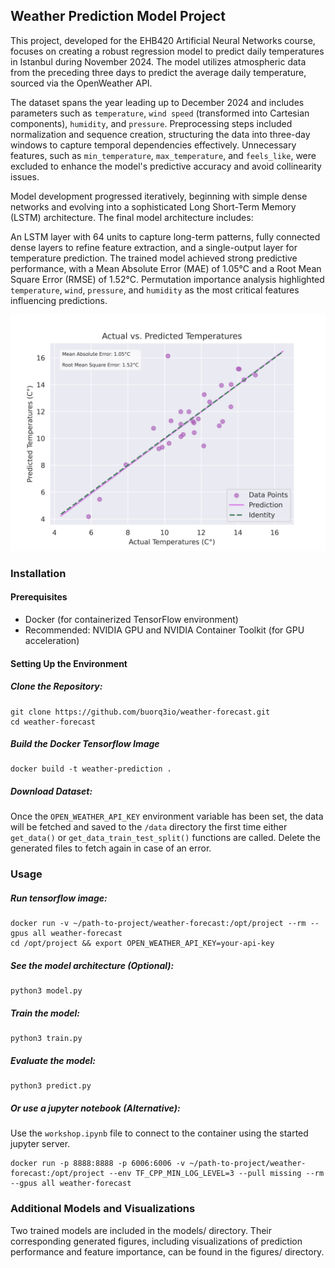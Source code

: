## Weather Prediction Model Project
This project, developed for the EHB420 Artificial Neural Networks course, focuses on creating a robust regression model to predict daily temperatures in Istanbul during November 2024. The model utilizes atmospheric data from the preceding three days to predict the average daily temperature, sourced via the OpenWeather API.

The dataset spans the year leading up to December 2024 and includes parameters such as `temperature`, `wind speed` (transformed into Cartesian components), `humidity`, and `pressure`. Preprocessing steps included normalization and sequence creation, structuring the data into three-day windows to capture temporal dependencies effectively. Unnecessary features, such as `min_temperature`, `max_temperature`, and `feels_like`, were excluded to enhance the model's predictive accuracy and avoid collinearity issues.

Model development progressed iteratively, beginning with simple dense networks and evolving into a sophisticated Long Short-Term Memory (LSTM) architecture. The final model architecture includes:

An LSTM layer with 64 units to capture long-term patterns, fully connected dense layers to refine feature extraction, and a single-output layer for temperature prediction. The trained model achieved strong predictive performance, with a Mean Absolute Error (MAE) of 1.05°C and a Root Mean Square Error (RMSE) of 1.52°C. Permutation importance analysis highlighted `temperature`, `wind`, `pressure`, and `humidity` as the most critical features influencing predictions.

![Predictions vs. Actual Values Plotted](figures/predictions_14.png "Title")

### Installation
#### Prerequisites
* Docker (for containerized TensorFlow environment)
* Recommended: NVIDIA GPU and NVIDIA Container Toolkit (for GPU acceleration)

#### Setting Up the Environment
##### Clone the Repository:
```shell
git clone https://github.com/buorq3io/weather-forecast.git
cd weather-forecast
```

##### Build the Docker Tensorflow Image
```shell
docker build -t weather-prediction .
```

##### Download Dataset:
Once the `OPEN_WEATHER_API_KEY` environment variable has been set,
the data will be fetched and saved to the `/data` directory 
the first time either `get_data()` or `get_data_train_test_split()` functions are called.
Delete the generated files to fetch again in case of an error.

### Usage
##### Run tensorflow image:
```shell
docker run -v ~/path-to-project/weather-forecast:/opt/project --rm --gpus all weather-forecast
cd /opt/project && export OPEN_WEATHER_API_KEY=your-api-key
```

##### See the model architecture (Optional):
```shell
python3 model.py
```

##### Train the model:
```shell
python3 train.py
```

##### Evaluate the model:
```shell
python3 predict.py
```

##### Or use a jupyter notebook (Alternative):
Use the `workshop.ipynb` file to connect to the container using the started jupyter server.
```shell
docker run -p 8888:8888 -p 6006:6006 -v ~/path-to-project/weather-forecast:/opt/project --env TF_CPP_MIN_LOG_LEVEL=3 --pull missing --rm --gpus all weather-forecast
```

### Additional Models and Visualizations
Two trained models are included in the models/ directory. Their corresponding generated figures, including visualizations of prediction performance and feature importance, can be found in the figures/ directory.
